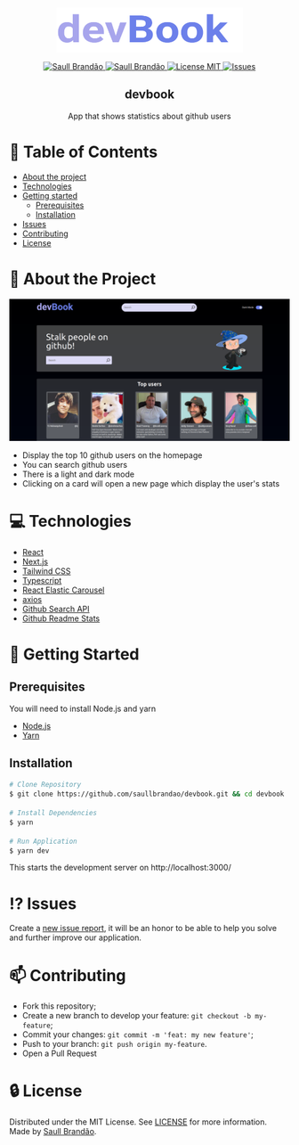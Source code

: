 <!-- PROJECT LOGO -->
<br />
<p align="center">
  <a href="https://devbook-mu.vercel.app/">
    <img src="public/logo.svg" alt="Logo" width="335" height="80">
  </a>

  <p align="center">
    <a href="https://www.twitter.com/saullbrandao/">
      <img alt="Saull Brandão" src="https://img.shields.io/badge/-saullbrandao-1DA1F2?style=flat&logo=Twitter&logoColor=white" />
    </a>
    <a href="https://www.linkedin.com/in/saullbrandao/">
      <img alt="Saull Brandão" src="https://img.shields.io/badge/-saullbrandao-0A66C2?style=flat&logo=Linkedin&logoColor=white" />
    </a>
    <a href="./LICENSE">
      <img alt="License MIT" src="https://img.shields.io/github/license/saullbrandao/devbook" />
    </a>
    <a href="https://github.com/saullbrandao/devbook/issues">
    <img alt="Issues" src="https://img.shields.io/github/issues/saullbrandao/devbook" />
    </a>
  </p>
  <h2 align="center">devbook</h2>

  <p align="center">
    App that shows statistics about github users
    <br />
  </p>
</p>

# :bookmark_tabs: Table of Contents

- [About the project](#about-the-project)
- [Technologies](#technologies)
- [Getting started](#getting-started)
  - [Prerequisites](#prerequisites)
  - [Installation](#installation)
- [Issues](#issues)
- [Contributing](#contributing)
- [License](#license)

# :page_with_curl: About the Project

![devbook](https://raw.githubusercontent.com/saullbrandao/devbook/main/public/demo.png)

- Display the top 10 github users on the homepage
- You can search github users
- There is a light and dark mode
- Clicking on a card will open a new page which display the user's stats

# :computer: Technologies

- [React](https://github.com/facebook/react)
- [Next.js](https://github.com/vercel/next.js/)
- [Tailwind CSS](https://github.com/tailwindlabs/tailwindcss/)
- [Typescript](https://github.com/microsoft/TypeScript)
- [React Elastic Carousel](https://github.com/sag1v/react-elastic-carousel)
- [axios](https://github.com/axios/axios)
- [Github Search API](https://docs.github.com/en/rest/reference/search)
- [Github Readme Stats](https://github.com/anuraghazra/github-readme-stats)

# :rocket: Getting Started

## Prerequisites

You will need to install Node.js and yarn

- [Node.js](https://nodejs.org/en/download/)
- [Yarn](https://classic.yarnpkg.com/en/docs/install)

## Installation

```sh
# Clone Repository
$ git clone https://github.com/saullbrandao/devbook.git && cd devbook

# Install Dependencies
$ yarn

# Run Application
$ yarn dev
```

This starts the development server on http://localhost:3000/

# :interrobang: Issues

Create a <a href="https://github.com/saullbrandao/devbook/issues">new issue
report</a>, it will be an honor to be able to help you solve and further improve
our application.

# :mailbox: Contributing

- Fork this repository;
- Create a new branch to develop your feature: `git checkout -b my-feature`;
- Commit your changes: `git commit -m 'feat: my new feature'`;
- Push to your branch: `git push origin my-feature`.
- Open a Pull Request

# :lock: License

Distributed under the MIT License. See [LICENSE](./LICENSE) for more
information. Made by [Saull Brandão](https://www.linkedin.com/in/saullbrandao/).
